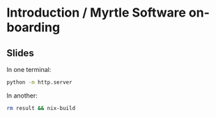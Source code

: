 # Introduction / Myrtle Software on-boarding

## Slides

In one terminal:

```sh
python -m http.server
```

In another:

```sh
rm result && nix-build
```
